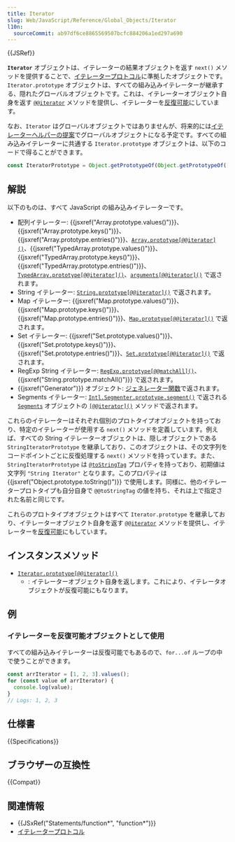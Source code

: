 ```yaml
---
title: Iterator
slug: Web/JavaScript/Reference/Global_Objects/Iterator
l10n:
  sourceCommit: ab97df6ce8865569507bcfc884206a1ed297a690
---
```


{{JSRef}}

**`Iterator`** オブジェクトは、イテレーターの結果オブジェクトを返す `next()` メソッドを提供することで、[イテレータープロトコル](/ja/docs/Web/JavaScript/Reference/Iteration_protocols#イテレータープロトコル)に準拠したオブジェクトです。`Iterator.prototype` オブジェクトは、すべての組み込みイテレーターが継承する、隠れたグローバルオブジェクトです。これは、イテレーターオブジェクト自身を返す [`@@iterator`](/ja/docs/Web/JavaScript/Reference/Global_Objects/Iterator/@@iterator) メソッドを提供し、イテレーターを[反復可能](/ja/docs/Web/JavaScript/Reference/Iteration_protocols#反復可能プロトコル)にしています。

なお、`Iterator` はグローバルオブジェクトではありませんが、将来的には[イテレーターヘルパーの提案](https://github.com/tc39/proposal-iterator-helpers)でグローバルオブジェクトになる予定です。すべての組み込みイテレーターに共通する `Iterator.prototype` オブジェクトは、以下のコードで得ることができます。

```js
const IteratorPrototype = Object.getPrototypeOf(Object.getPrototypeOf([].values()));
```

## 解説

以下のものは、すべて JavaScript の組み込みイテレーターです。

- 配列イテレーター: {{jsxref("Array.prototype.values()")}}、{{jsxref("Array.prototype.keys()")}}、{{jsxref("Array.prototype.entries()")}}、[`Array.prototype[@@iterator]()`](/ja/docs/Web/JavaScript/Reference/Global_Objects/Array/@@iterator)、{{jsxref("TypedArray.prototype.values()")}}、{{jsxref("TypedArray.prototype.keys()")}}、{{jsxref("TypedArray.prototype.entries()")}}、[`TypedArray.prototype[@@iterator]()`](/ja/docs/Web/JavaScript/Reference/Global_Objects/TypedArray/@@iterator)、[`arguments[@@iterator]()`](/ja/docs/Web/JavaScript/Reference/Functions/arguments/@@iterator) で返されます。
- String イテレーター: [`String.prototype[@@iterator]()`](/ja/docs/Web/JavaScript/Reference/Global_Objects/String/@@iterator) で返されます。
- Map イテレーター: {{jsxref("Map.prototype.values()")}}、{{jsxref("Map.prototype.keys()")}}、{{jsxref("Map.prototype.entries()")}}、[`Map.prototype[@@iterator]()`](/ja/docs/Web/JavaScript/Reference/Global_Objects/Map/@@iterator) で返されます。
- Set イテレーター: {{jsxref("Set.prototype.values()")}}、{{jsxref("Set.prototype.keys()")}}、{{jsxref("Set.prototype.entries()")}}、[`Set.prototype[@@iterator]()`](/ja/docs/Web/JavaScript/Reference/Global_Objects/Set/@@iterator) で返されます。
- RegExp String イテレーター: [`RegExp.prototype[@@matchAll]()`](/ja/docs/Web/JavaScript/Reference/Global_Objects/RegExp/@@matchAll)、{{jsxref("String.prototype.matchAll()")}} で返されます。
- {{jsxref("Generator")}} オブジェクト: [ジェネレーター関数](/ja/docs/Web/JavaScript/Reference/Statements/function*)で返されます。
- Segments イテレーター: [`Intl.Segmenter.prototype.segment()`](/ja/docs/Web/JavaScript/Reference/Global_Objects/Intl/Segmenter/segment) で返される [`Segments`](/ja/docs/Web/JavaScript/Reference/Global_Objects/Intl/Segmenter/segment/Segments) オブジェクトの [`[@@iterator]()`](/ja/docs/Web/JavaScript/Reference/Global_Objects/Intl/Segmenter/segment/Segments/@@iterator) メソッドで返されます。

これらのイテレーターはそれぞれ個別のプロトタイプオブジェクトを持っており、特定のイテレーターが使用する `next()` メソッドを定義しています。例えば、すべての String イテレーターオブジェクトは、隠しオブジェクトである `StringIteratorPrototype` を継承しており、このオブジェクトは、その文字列をコードポイントごとに反復処理する `next()` メソッドを持っています。また、 `StringIteratorPrototype` は [`@toStringTag`](/ja/docs/Web/JavaScript/Reference/Global_Objects/Symbol/toStringTag) プロパティを持っており、初期値は文字列 `"String Iterator"` となります。このプロパティは {{jsxref("Object.prototype.toString()")}} で使用します。同様に、他のイテレータープロトタイプも自分自身で `@@toStringTag` の値を持ち、それは上で指定された名前と同じです。

これらのプロトタイプオブジェクトはすべて `Iterator.prototype` を継承しており、イテレーターオブジェクト自身を返す [`@@iterator`](/ja/docs/Web/JavaScript/Reference/Global_Objects/Symbol/iterator) メソッドを提供し、イテレーターを[反復可能](/ja/docs/Web/JavaScript/Reference/Iteration_protocols#反復可能プロトコル)にもしています。

## インスタンスメソッド

- [`Iterator.prototype[@@iterator]()`](/ja/docs/Web/JavaScript/Reference/Global_Objects/Iterator/@@iterator)
  - : イテレーターオブジェクト自身を返します。これにより、イテレータオブジェクトが反復可能にもなります。

## 例

### イテレーターを反復可能オブジェクトとして使用

すべての組み込みイテレーターは反復可能でもあるので、`for...of` ループの中で使うことができます。

```js
const arrIterator = [1, 2, 3].values();
for (const value of arrIterator) {
  console.log(value);
}
// Logs: 1, 2, 3
```

## 仕様書

{{Specifications}}

## ブラウザーの互換性

{{Compat}}

## 関連情報

- {{JSxRef("Statements/function*", "function*")}}
- [イテレータープロトコル](/ja/docs/Web/JavaScript/Reference/Iteration_protocols)
